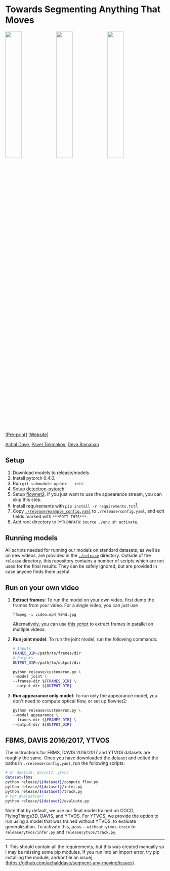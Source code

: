 # Towards Segmenting Anything That Moves

[<img src="http://www.achaldave.com/projects/anything-that-moves/videos/ZXN6A-tracked-with-objectness-trimmed.gif" width="32%" />](http://www.achaldave.com/projects/anything-that-moves/videos/ZXN6A-tracked-with-objectness-trimmed.mp4)[<img src="http://www.achaldave.com/projects/anything-that-moves/videos/c95cd17749.gif" width="32%" />](http://www.achaldave.com/projects/anything-that-moves/videos/c95cd17749.mp4)[<img src="http://www.achaldave.com/projects/anything-that-moves/videos/e0bdb5dfae.gif" width="32%" />](http://www.achaldave.com/projects/anything-that-moves/videos/e0bdb5dfae.mp4)

[[Pre-print](https://arxiv.org/abs/1902.03715)] [[Website](http://www.achaldave.com/projects/anything-that-moves/)]

[Achal Dave](http://www.achaldave.com/), [Pavel Tokmakov](http://thoth.inrialpes.fr/people/tokmakov/), [Deva Ramanan](http://www.cs.cmu.edu/~deva/)

## Setup

1. Download models to release/models
1. Install pytorch 0.4.0.
1. Run `git submodule update --init`.
1. Setup [detectron-pytorch](./detectron_pytorch).
1. Setup [flownet2](https://github.com/lmb-freiburg/flownet2). If you just
want to use the appearance stream, you can skip this step.
1. Install requirements with `pip install -r requirements.txt`<sup>[1](#footnote1)</sup>.
1. Copy [`./release/example_config.yaml`](./release/example_config.yaml) to
   `./release/config.yaml`, and edit fields marked with `***EDIT THIS***`.
1. Add root directory to `PYTHONPATH`: `source ./env.sh activate`.

## Running models

All scripts needed for running our models on standard datasets, as well as on
new videos, are provided in the [`./release`](./release) directory. Outside
of the `release` directory, this repository contains a number of scripts
which are not used for the final results. They can be safely ignored, but are
provided in case anyone finds them useful.

## Run on your own video

1. **Extract frames**: To run the model on your own video, first dump the frames from your video.
For a single video, you can just use

    ```ffmpeg -i video.mp4 %04d.jpg```

    Alternatively, you can use [this
script](https://github.com/achalddave/video-tools/blob/master/dump_frames.py)
to extract frames in parallel on multiple videos.

1. **Run joint model**: To run the joint model, run the following commands:
    ```bash
    # Inputs
    FRAMES_DIR=/path/to/frames/dir
    # Outputs
    OUTPUT_DIR=/path/to/output/dir

    python release/custom/run.py \
    --model joint \
    --frames-dir ${FRAMES_DIR} \
    --output-dir ${OUTPUT_DIR}
    ```

1. **Run appearance only model**: To run only the appearance model, you don't
    need to compute optical flow, or set up flownet2:
    ```bash
    python release/custom/run.py \
    --model appearance \
    --frames-dir ${FRAMES_DIR} \
    --output-dir ${OUTPUT_DIR}
    ```


## FBMS, DAVIS 2016/2017, YTVOS

The instructions for FBMS, DAVIS 2016/2017 and YTVOS datasets are roughly the
same. Once you have downloaded the dataset and edited the paths in
`./release/config.yaml`, run the following scripts:

```bash
# or davis16, davis17, ytvos
dataset=fbms
python release/${dataset}/compute_flow.py
python release/${dataset}/infer.py
python release/${dataset}/track.py
# For evaluation:
python release/${dataset}/evaluate.py
```

Note that by default, we use our final model trained on COCO, FlyingThings3D,
DAVIS, and YTVOS. For YTVOS, we provide the option to run using a model that
was trained without YTVOS, to evaluate generalization. To activate this, pass
`--without-ytvos-train` to `release/ytvos/infer.py` and
`release/ytvos/track.py`.

---
<a name="footnote1">1</a>: This should contain all the requirements, but this was created manually so I may be missing some pip modules. If you run into an import error, try pip installing the module, and/or file an issue](https://github.com/achalddave/segment-any-moving/issues).

